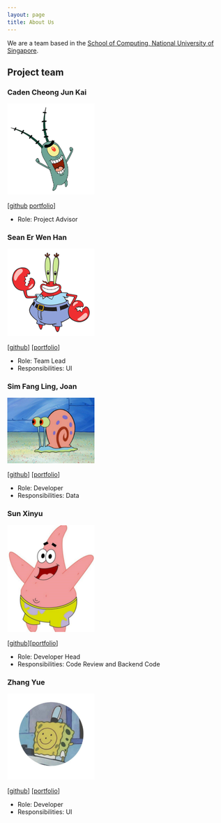 ```yaml
---
layout: page
title: About Us
---
```


We are a team based in the [School of Computing, National University of Singapore](http://www.comp.nus.edu.sg).


## Project team

### Caden Cheong Jun Kai

<img src="images/cadencjk.png" width="200px">

[[github](https://github.com/cadencjk)
[portfolio](team/cadencjk.md)]

* Role: Project Advisor

### Sean Er Wen Han

<img src="images/seanflyyy.png" width="200px">

[[github](http://github.com/seanflyyy)]
[[portfolio](team/seanflyyy.md)]

* Role: Team Lead
* Responsibilities: UI

### Sim Fang Ling, Joan

<img src="images/sjoann.png" width="200px">

[[github](https://github.com/sjoann)]
[[portfolio](team/sjoann.md)]

* Role: Developer
* Responsibilities: Data

### Sun Xinyu

<img src="images/echomo-xinyu.png" width="200px">

[[github](http://github.com/Echomo-Xinyu)][[portfolio](team/echomo-xinyu.md)]

* Role: Developer Head
* Responsibilities: Code Review and Backend Code

### Zhang Yue

<img src="images/gnahzeus.png" width="200px">

[[github](http://github.com/gnahzeus)]
[[portfolio](team/gnahzeus.md)]

* Role: Developer
* Responsibilities: UI
